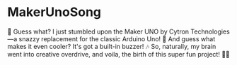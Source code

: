 # MakerUnoSong

🎉 Guess what? I just stumbled upon the Maker UNO by Cytron Technologies—a snazzy replacement for the classic Arduino Uno! 🚀 And guess what makes it even cooler? It's got a built-in buzzer! 🎶 So, naturally, my brain went into creative overdrive, and voila, the birth of this super fun project! 🤖💡
